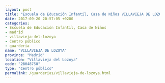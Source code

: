 ```yaml
---
layout: post
title: "Escuela de Educación Infantil, Casa de Niños VILLAVIEJA DE LOZOYA"
date: 2017-09-20 20:57:05 +0200
categories:
- Escuela de Educación Infantil, Casa de Niños
- madrid
- villavieja-del-lozoya
- Centro público
- guarderia
name: "VILLAVIEJA DE LOZOYA"
province: "Madrid"
location: "Villavieja del Lozoya"
code: "28048750"
type: "Centro público"
permalink: /guarderias/villavieja-de-lozoya.html
---
```

